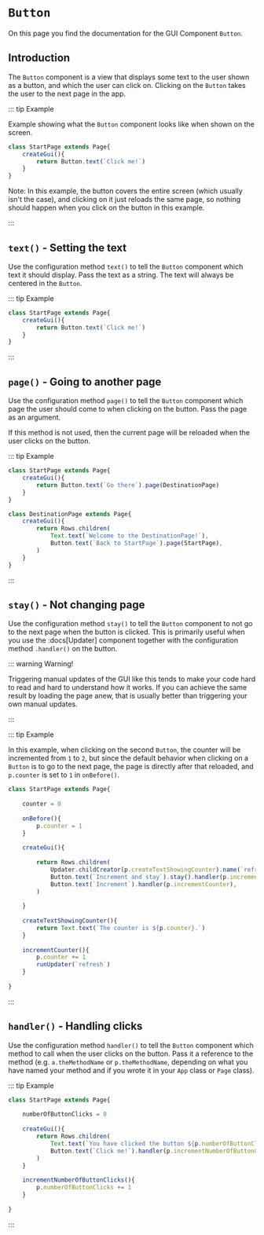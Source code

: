<script>
	import ViewApp from '$lib/ViewApp.svelte'
</script>

# `Button`
On this page you find the documentation for the GUI Component `Button`.





## Introduction
The `Button` component is a view that displays some text to the user shown as a button, and which the user can click on. Clicking on the `Button` takes the user to the next page in the app.

::: tip Example

Example showing what the `Button` component looks like when shown on the screen.

```js baga-show
class StartPage extends Page{
	createGui(){
		return Button.text(`Click me!`)
	}
}
```

Note: In this example, the button covers the entire screen (which usually isn't the case), and clicking on it just reloads the same page, so nothing should happen when you click on the button in this example.

:::



## `text()` - Setting the text
Use the configuration method `text()` to tell the `Button` component which text it should display. Pass the text as a string. The text will always be centered in the `Button`.

::: tip Example

```js baga-show-editor-code
class StartPage extends Page{
	createGui(){
		return Button.text(`Click me!`)
	}
}
```

:::





## `page()` - Going to another page
Use the configuration method `page()` to tell the `Button` component which page the user should come to when clicking on the button. Pass the page as an argument.

If this method is not used, then the current page will be reloaded when the user clicks on the button.

::: tip Example

```js baga-show-editor-code
class StartPage extends Page{
	createGui(){
		return Button.text(`Go there`).page(DestinationPage)
	}
}

class DestinationPage extends Page{
	createGui(){
		return Rows.children(
			Text.text(`Welcome to the DestinationPage!`),
			Button.text(`Back to StartPage`).page(StartPage),
		)
	}
}
```

:::





## `stay()` - Not changing page
Use the configuration method `stay()` to tell the `Button` component to not go to the next page when the button is clicked. This is primarily useful when you use the :docs[Updater] component together with the configuration method `.handler()` on the button.

::: warning Warning!

Triggering manual updates of the GUI like this tends to make your code hard to read and hard to understand how it works. If you can achieve the same result by loading the page anew, that is usually better than triggering your own manual updates.

:::

::: tip Example

In this example, when clicking on the second `Button`, the counter will be incremented from `1` to `2`, but since the default behavior when clicking on a `Button` is to go to the next page, the page is directly after that reloaded, and `p.counter` is set to `1` in `onBefore()`.

```js baga-show-editor-code
class StartPage extends Page{
	
	counter = 0
	
	onBefore(){
		p.counter = 1
	}
	
	createGui(){
		
		return Rows.children(
			Updater.childCreator(p.createTextShowingCounter).name(`refresh`),
			Button.text(`Increment and stay`).stay().handler(p.incrementCounter),
			Button.text(`Increment`).handler(p.incrementCounter),
		)
		
	}
	
	createTextShowingCounter(){
		return Text.text(`The counter is ${p.counter}.`)
	}
	
	incrementCounter(){
		p.counter += 1
		runUpdater(`refresh`)
	}
	
}
```

:::




## `handler()` - Handling clicks
Use the configuration method `handler()` to tell the `Button` component which method to call when the user clicks on the button. Pass it a reference to the method (e.g. `a.theMethodName` or `p.theMethodName`, depending on what you have named your method and if you wrote it in your `App` class or `Page` class).

::: tip Example

```js baga-show-editor-code
class StartPage extends Page{
	
	numberOfButtonClicks = 0
	
	createGui(){
		return Rows.children(
			Text.text(`You have clicked the button ${p.numberOfButtonClicks} times.`),
			Button.text(`Click me!`).handler(p.incrementNumberOfButtonClicks),
		)
	}
	
	incrementNumberOfButtonClicks(){
		p.numberOfButtonClicks += 1
	}
	
}
```

:::